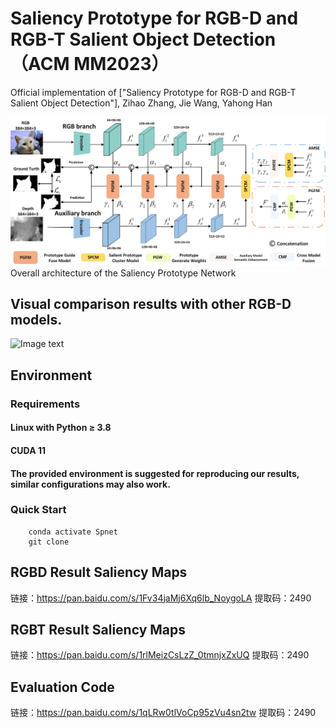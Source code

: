 # Saliency Prototype for RGB-D and RGB-T Salient Object Detection（ACM MM2023）
Official implementation of ["Saliency Prototype for RGB-D and RGB-T Salient Object Detection"], Zihao Zhang, Jie Wang, Yahong Han

  ![Image text](https://github.com/ZZ2490/SPNet/blob/main/f2.png)
Overall architecture of the Saliency Prototype Network
## Visual comparison results with other RGB-D models.
 ![Image text](https://github.com/ZZ2490/SPNet/blob/main/f5.png)
## Environment
### Requirements
#### Linux with Python ≥ 3.8
#### CUDA 11
#### The provided environment is suggested for reproducing our results, similar configurations may also work.
### Quick Start
``` conda create -n Spnet python=3.9.1
    conda activate Spnet
    git clone
```
## RGBD Result Saliency Maps
链接：https://pan.baidu.com/s/1Fv34jaMj6Xq6lb_NoygoLA 
提取码：2490
## RGBT Result Saliency Maps
链接：https://pan.baidu.com/s/1rlMeizCsLzZ_0tmnjxZxUQ 
提取码：2490
## Evaluation Code
链接：https://pan.baidu.com/s/1qLRw0tlVoCp95zVu4sn2tw 
提取码：2490
